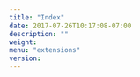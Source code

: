 ```yaml
---
title: "Index"
date: 2017-07-26T10:17:08-07:00
description: ""
weight:
menu: "extensions"
version:
---
```


